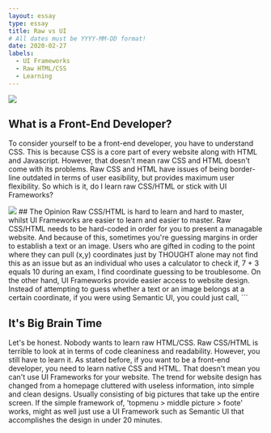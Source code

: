 ```yaml
---
layout: essay
type: essay
title: Raw vs UI
# All dates must be YYYY-MM-DD format!
date: 2020-02-27
labels:
  - UI Frameworks
  - Raw HTML/CSS
  - Learning
---
```


<img class="ui top aligned large image" src="https://customerthink.com/wp-content/uploads/front-end-developer-1.png">

## What is a Front-End Developer?
To consider yourself to be a front-end developer, you have to understand CSS. This is because CSS is a core part of every website along with HTML and Javascript. However, that doesn't mean raw CSS and HTML doesn't come with its problems. Raw CSS and HTML have issues of being border-line outdated in terms of user easibility, but provides maximum user flexibility.
So which is it, do I learn raw CSS/HTML or stick with UI Frameworks?

<img class="ui top aligned large image" src="https://ih0.redbubble.net/image.413684313.5070/flat,1000x1000,075,f.u7.jpg">
## The Opinion
Raw CSS/HTML is hard to learn and hard to master, whilst UI Frameworks are easier to learn and easier to master. Raw CSS/HTML needs to be hard-coded in order for you to present a managable website. And because of this, sometimes you're guessing margins in order to establish a text or an image. Users who are gifted in coding to the point where they can pull (x,y) coordinates just by THOUGHT alone may not find this as an issue but as an individual who uses a calculator to check if, 7 + 3 equals 10 during an exam, I find coordinate guessing to be troublesome. On the other hand, UI Frameworks provide easier access to website design. Instead of attempting to guess whether a text or an image belongs at a certain coordinate, if you were using Semantic UI, you could just call, ```<div class="ui left item/image> ``` to move its position. Not only does Semantic UI provide easier access in website design, but also easier implentation in new formats. What if you needed to create a list or apply a spreadsheet to a website to display data? Semantic UI is just one or two keywords off in creating that feature for your website. 

<img class="ui top align large image" src="https://media.npr.org/assets/img/2013/10/17/sleepingbrain_wide-e40290d47221863e13990f78f86b983781d5673e-s800-c85.jpeg">

## It's Big Brain Time
Let's be honest. Nobody wants to learn raw HTML/CSS. Raw CSS/HTML is terrible to look at in terms of code cleaniness and readability. However, you still have to learn it. As stated before, if you want to be a front-end developer, you need to learn native CSS and HTML. That doesn't mean you can't use UI Frameworks for your website. The trend for website design has changed from a homepage cluttered with useless information, into simple and clean designs. Usually consisting of big pictures that take up the entire screen. If the simple framework of, 'topmenu > middle picture > foote' works, might as well just use a UI Framework such as Semantic UI that accomplishes the design in under 20 minutes.  

